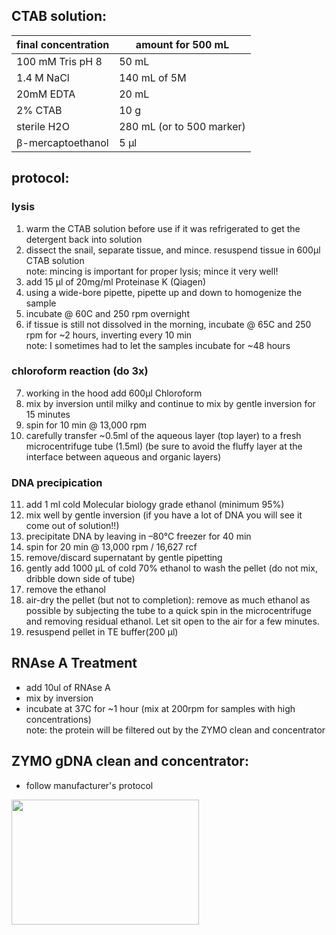 ## CTAB solution:


|final concentration | amount for 500 mL          |
|--------|------------------------------------|
| 100 mM Tris pH 8    |  50 mL |
| 1.4 M NaCl    |  140 mL of 5M |
| 20mM EDTA    |  20 mL |
| 2% CTAB    |  10 g |
| sterile H2O    | 280 mL  (or to 500 marker) |
|β-mercaptoethanol | 5 μl  |

## protocol: 
### lysis
1. warm the CTAB solution before use if it was refrigerated to get the detergent back into solution 
2. dissect the snail, separate tissue, and mince. resuspend tissue in 600μl CTAB solution \
   note: mincing is important for proper lysis; mince it very well!
4. add 15 μl of 20mg/ml Proteinase K (Qiagen)
5. using a wide-bore pipette, pipette up and down to homogenize the sample  
6. incubate @ 60C and 250 rpm overnight 
7. if tissue is still not dissolved in the morning, incubate @ 65C and 250 rpm for ~2 hours, inverting every 10 min \
   note: I sometimes had to let the samples incubate for ~48 hours
### chloroform reaction (do 3x)
7. working in the hood add 600μl Chloroform
8. mix by inversion until milky and continue to mix by gentle inversion for 15 minutes
9. spin for 10 min @ 13,000 rpm
10. carefully transfer ~0.5ml of the aqueous layer (top layer) to a fresh microcentrifuge tube (1.5ml) (be sure to avoid the fluffy layer at the interface between aqueous and organic layers)
### DNA precipication
11. add 1 ml cold Molecular biology grade ethanol (minimum 95%)
12. mix well by gentle inversion (if you have a lot of DNA you will see it come out of solution!!)
13. precipitate DNA by leaving in –80°C freezer for 40 min 
14. spin for 20 min @ 13,000 rpm / 16,627 rcf 
15. remove/discard supernatant by gentle pipetting
16. gently add 1000 μL of cold 70% ethanol to wash the pellet (do not mix, dribble down side of tube)
17. remove the ethanol
18. air-dry the pellet (but not to completion): remove as much ethanol as possible by subjecting the tube to a quick
spin in the microcentrifuge and removing residual ethanol. Let sit open to the air for a few minutes.
19. resuspend pellet in TE buffer(200 μl) 

## RNAse A Treatment 
* add 10ul of RNAse A
* mix by inversion 
* incubate at 37C for ~1 hour (mix at 200rpm for samples with high concentrations) \
 note: the protein will be filtered out by the ZYMO clean and concentrator

## ZYMO gDNA clean and concentrator: 
* follow manufacturer's protocol 

<img src="https://github.com/meghanclownfish/snail-DNA-extractions/assets/78237587/6296ed62-d1dc-4a1e-b7d7-a242100dd5e8" width="300" height="200">



